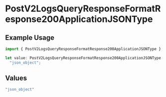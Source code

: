 # PostV2LogsQueryResponseFormatResponse200ApplicationJSONType

## Example Usage

```typescript
import { PostV2LogsQueryResponseFormatResponse200ApplicationJSONType } from "orq-poc-typescript-multi-env-version/models/operations";

let value: PostV2LogsQueryResponseFormatResponse200ApplicationJSONType =
  "json_object";
```

## Values

```typescript
"json_object"
```